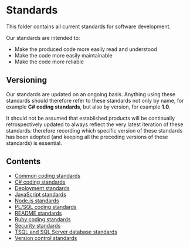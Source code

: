 # Standards

This folder contains all current standards for software development.

Our standards are intended to:

- Make the produced code more easily read and understood
- Make the code more easily maintainable
- Make the code more reliable

## Versioning

Our standards are updated on an ongoing basis. Anything using these standards should therefore refer to these standards not only by name, for example **C# coding standards**, but also by version, for example **1.0**.

It should not be assumed that established products will be continually retrospectively updated to always reflect the very latest iteration of these standards: therefore recording which specific version of these standards has been adopted (and keeping all the preceding versions of these standards) is essential.

## Contents

- [Common coding standards](common_coding_standards.md)
- [C# coding standards](csharp_coding_standards.md)
- [Deployment standards](deployment_standards.md)
- [JavaScript standards](javascript_standards.md)
- [Node.js standards](node_standards.md)
- [PL/SQL coding standards](plsql_coding_standards.md)
- [README standards](readme_standards.md)
- [Ruby coding standards](ruby_coding_standards.md)
- [Security standards](security_standards.md)
- [TSQL and SQL Server database standards](tsql_and_sqldb_standards.md)
- [Version control standards](version_control_standards.md)
